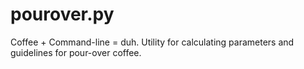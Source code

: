pourover.py
===========

Coffee + Command-line = duh. Utility for calculating parameters and guidelines for pour-over coffee.
